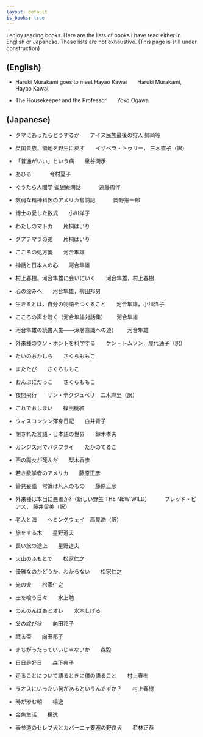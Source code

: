 ```yaml
---
layout: default
is_books: true
---
```


I enjoy reading books. Here are the lists of books I have read either in English or Japanese. These lists are not exhaustive.
(This page is still under construction)

## (English)

* Haruki Murakami goes to meet Hayao Kawai &nbsp;&nbsp;&nbsp;&nbsp;&nbsp; Haruki Murakami, Hayao Kawai

* The Housekeeper and the Professor &nbsp;&nbsp;&nbsp;&nbsp;&nbsp;  Yoko Ogawa

## (Japanese)

* クマにあったらどうするか &nbsp;&nbsp;&nbsp;&nbsp;&nbsp;  アイヌ民族最後の狩人 姉崎等

* 英国貴族，領地を野生に戻す &nbsp;&nbsp;&nbsp;&nbsp;&nbsp;  イザベラ・トゥリー， 三木直子（訳）

* 「普通がいい」という病 &nbsp;&nbsp;&nbsp;&nbsp;&nbsp;  泉谷閑示

* あひる　&nbsp;&nbsp;&nbsp;&nbsp;&nbsp;　今村夏子

* ぐうたら人間学 狐狸庵閑話　&nbsp;&nbsp;&nbsp;&nbsp;&nbsp;　遠藤周作

* 気弱な精神科医のアメリカ奮闘記　&nbsp;&nbsp;&nbsp;&nbsp;&nbsp;　岡野憲一郎

* 博士の愛した数式 &nbsp;&nbsp;&nbsp;&nbsp;&nbsp;  小川洋子

* わたしのマトカ &nbsp;&nbsp;&nbsp;&nbsp;&nbsp;  片桐はいり

* グアテマラの弟 &nbsp;&nbsp;&nbsp;&nbsp;&nbsp;  片桐はいり

* こころの処方箋 &nbsp;&nbsp;&nbsp;&nbsp;&nbsp;  河合隼雄

* 神話と日本人の心 &nbsp;&nbsp;&nbsp;&nbsp;&nbsp;  河合隼雄

* 村上春樹，河合隼雄に会いにいく &nbsp;&nbsp;&nbsp;&nbsp;&nbsp;  河合隼雄，村上春樹

* 心の深みへ &nbsp;&nbsp;&nbsp;&nbsp;&nbsp;  河合隼雄，柳田邦男

* 生きるとは，自分の物語をつくること &nbsp;&nbsp;&nbsp;&nbsp;&nbsp;  河合隼雄，小川洋子

* こころの声を聴く（河合隼雄対話集） &nbsp;&nbsp;&nbsp;&nbsp;&nbsp;  河合隼雄

* 河合隼雄の読書人生――深層意識への道） &nbsp;&nbsp;&nbsp;&nbsp;&nbsp;  河合隼雄

* 外来種のウソ・ホントを科学する &nbsp;&nbsp;&nbsp;&nbsp;&nbsp;  ケン・トムソン，屋代通子（訳）

* たいのおかしら &nbsp;&nbsp;&nbsp;&nbsp;&nbsp;  さくらももこ

* またたび &nbsp;&nbsp;&nbsp;&nbsp;&nbsp;  さくらももこ

* おんぶにだっこ &nbsp;&nbsp;&nbsp;&nbsp;&nbsp;  さくらももこ

* 夜間飛行 &nbsp;&nbsp;&nbsp;&nbsp;&nbsp;  サン・テグジュペリ　二木麻里（訳）

* これでおしまい &nbsp;&nbsp;&nbsp;&nbsp;&nbsp;  篠田桃紅

* ウィスコンシン渾身日記 &nbsp;&nbsp;&nbsp;&nbsp;&nbsp;  白井青子

* 閉された言語・日本語の世界 &nbsp;&nbsp;&nbsp;&nbsp;&nbsp;  鈴木孝夫

* ガンジス河でバタフライ &nbsp;&nbsp;&nbsp;&nbsp;&nbsp;  たかのてるこ

* 西の魔女が死んだ &nbsp;&nbsp;&nbsp;&nbsp;&nbsp;  梨木香歩

* 若き数学者のアメリカ &nbsp;&nbsp;&nbsp;&nbsp;&nbsp;  藤原正彦

* 管見妄語　常識は凡人のもの &nbsp;&nbsp;&nbsp;&nbsp;&nbsp;  藤原正彦

* 外来種は本当に悪者か?（新しい野生 THE NEW WILD） &nbsp;&nbsp;&nbsp;&nbsp;&nbsp;　フレッド・ピアス， 藤井留美（訳）

* 老人と海 &nbsp;&nbsp;&nbsp;&nbsp;&nbsp;  ヘミングウェイ　高見浩（訳）

* 旅をする木 &nbsp;&nbsp;&nbsp;&nbsp;&nbsp; 星野道夫

* 長い旅の途上 &nbsp;&nbsp;&nbsp;&nbsp;&nbsp; 星野道夫

* 火山のふもとで &nbsp;&nbsp;&nbsp;&nbsp;&nbsp;  松家仁之

* 優雅なのかどうか、わからない &nbsp;&nbsp;&nbsp;&nbsp;&nbsp;  松家仁之

* 光の犬 &nbsp;&nbsp;&nbsp;&nbsp;&nbsp;  松家仁之

* 土を喰う日々 &nbsp;&nbsp;&nbsp;&nbsp;&nbsp;  水上勉

* のんのんばあとオレ &nbsp;&nbsp;&nbsp;&nbsp;&nbsp;  水木しげる 

* 父の詫び状 &nbsp;&nbsp;&nbsp;&nbsp;&nbsp;  向田邦子

* 眠る盃 &nbsp;&nbsp;&nbsp;&nbsp;&nbsp;  向田邦子

* まちがったっていいじゃないか &nbsp;&nbsp;&nbsp;&nbsp;&nbsp;  森毅

* 日日是好日 &nbsp;&nbsp;&nbsp;&nbsp;&nbsp;  森下典子

* 走ることについて語るときに僕の語ること &nbsp;&nbsp;&nbsp;&nbsp;&nbsp; 村上春樹

* ラオスにいったい何があるというんですか？ &nbsp;&nbsp;&nbsp;&nbsp;&nbsp; 村上春樹

* 時が滲む朝 &nbsp;&nbsp;&nbsp;&nbsp;&nbsp; 楊逸

* 金魚生活 &nbsp;&nbsp;&nbsp;&nbsp;&nbsp; 楊逸

* 表参道のセレブ犬とカバーニャ要塞の野良犬 &nbsp;&nbsp;&nbsp;&nbsp;&nbsp; 若林正恭





